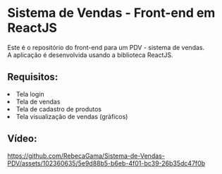 # Sistema de Vendas - Front-end em ReactJS
Este é o repositório do front-end para um PDV - sistema de vendas.
<br>A aplicação é desenvolvida usando a biblioteca ReactJS.

<h2>Requisitos:</h2>
<li>Tela login
<li>Tela de vendas
<li>Tela de cadastro de produtos
<li>Tela visualização de vendas (gráficos)

<h2>Vídeo:</h2>


https://github.com/RebecaGama/Sistema-de-Vendas-PDV/assets/102360635/5e9d88b5-b6eb-4f01-bc39-26b35dc47f0b

